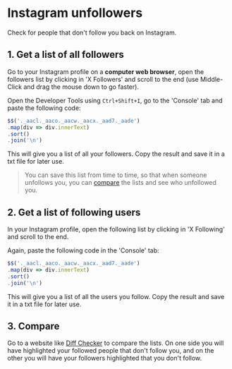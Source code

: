 # Instagram unfollowers
Check for people that don't follow you back on Instagram.

## 1. Get a list of all followers
Go to your Instagram profile on a **computer web browser**, open the followers list by clicking in 'X Followers' and scroll to the end (use Middle-Click and drag the mouse down to go faster).

Open the Developer Tools using `Ctrl+Shift+I`, go to the 'Console' tab and paste the following code:


``` javascript
$$('._aacl._aaco._aacw._aacx._aad7._aade')
.map(div => div.innerText)
.sort()
.join('\n')
```

This will give you a list of all your followers.
Copy the result and save it in a txt file for later use.

> You can save this list from time to time, so that when someone unfollows you, you can [compare](https://www.diffchecker.com/text-compare/) the lists and see who unfollowed you.
## 2. Get a list of following users
In your Instagram profile, open the following list by clicking in 'X Following' and scroll to the end.

Again, paste the following code in the 'Console' tab:
``` javascript
$$('._aacl._aaco._aacw._aacx._aad7._aade')
.map(div => div.innerText)
.sort()
.join('\n')
```
This will give you a list of all the users you follow.
Copy the result and save it in a txt file for later use.

## 3. Compare 
Go to a website like [Diff Checker](https://www.diffchecker.com/text-compare/) to compare the lists.
On one side you will have highlighted your followed people that don't follow you, and on the other you will have your followers highlighted that you don't follow.

